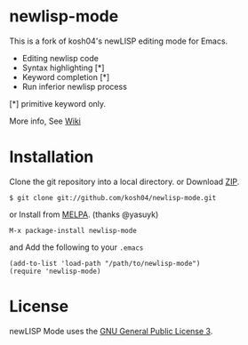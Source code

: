 newlisp-mode
============

<!-- [![MELPA](http://melpa.org/packages/newlisp-mode-badge.svg)](http://melpa.org/#/newlisp-mode) -->
<!-- [![Build Status](https://travis-ci.org/kosh04/newlisp-mode.svg?branch=master)](https://travis-ci.org/kosh04/newlisp-mode) -->

This is a fork of kosh04's newLISP editing mode for Emacs.

- Editing newlisp code
- Syntax highlighting [*]
- Keyword completion [*]
- Run inferior newlisp process

[*] primitive keyword only.

More info, See [Wiki](https://github.com/kosh04/newlisp-mode/wiki)


Installation
============

Clone the git repository into a local directory.
or Download [ZIP](https://github.com/kosh04/newlisp-mode/archive/master.zip).

	$ git clone git://github.com/kosh04/newlisp-mode.git

or Install from [MELPA](http://melpa.milkbox.net/#/newlisp-mode). (thanks @yasuyk)

    M-x package-install newlisp-mode

and Add the following to your `.emacs`

	(add-to-list 'load-path "/path/to/newlisp-mode")
	(require 'newlisp-mode)


License
=======

newLISP Mode uses the [GNU General Public License 3](http://www.gnu.org/copyleft/gpl.html).
